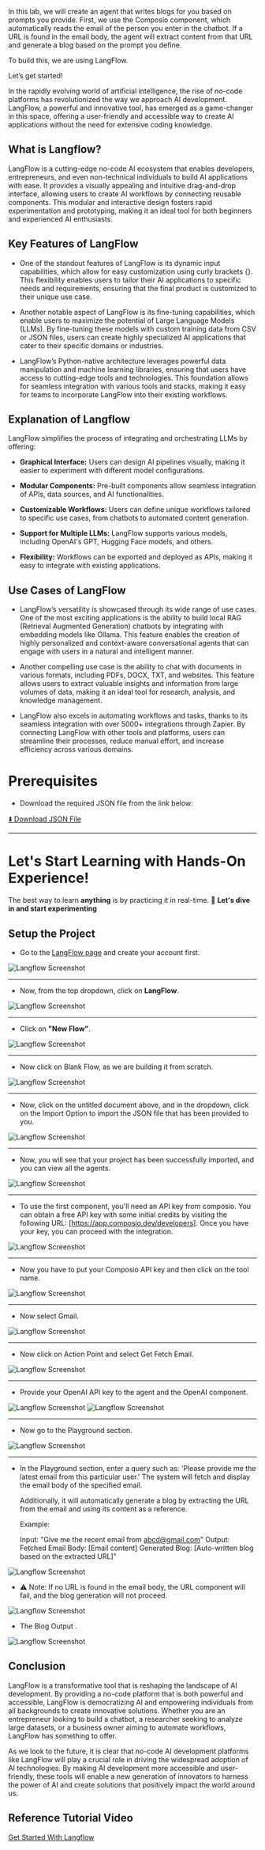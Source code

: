In this lab, we will create an agent that writes blogs for you based on prompts you provide. First, we use the Composio component, which automatically reads the email of the person you enter in the chatbot. If a URL is found in the email body, the agent will extract content from that URL and generate a blog based on the prompt you define.

To build this, we are using LangFlow.

Let’s get started!

In the rapidly evolving world of artificial intelligence, the rise of no-code platforms has revolutionized the way we approach AI development. LangFlow, a powerful and innovative tool, has emerged as a game-changer in this space, offering a user-friendly and accessible way to create AI applications without the need for extensive coding knowledge.

## What is Langflow?
LangFlow is a cutting-edge no-code AI ecosystem that enables developers, entrepreneurs, and even non-technical individuals to build AI applications with ease. It provides a visually appealing and intuitive drag-and-drop interface, allowing users to create AI workflows by connecting reusable components. This modular and interactive design fosters rapid experimentation and prototyping, making it an ideal tool for both beginners and experienced AI enthusiasts.

## Key Features of LangFlow
- One of the standout features of LangFlow is its dynamic input capabilities, which allow for easy customization using curly brackets {}. This flexibility enables users to tailor their AI applications to specific needs and requirements, ensuring that the final product is customized to their unique use case.

- Another notable aspect of LangFlow is its fine-tuning capabilities, which enable users to maximize the potential of Large Language Models (LLMs). By fine-tuning these models with custom training data from CSV or JSON files, users can create highly specialized AI applications that cater to their specific domains or industries.

- LangFlow’s Python-native architecture leverages powerful data manipulation and machine learning libraries, ensuring that users have access to cutting-edge tools and technologies. This foundation allows for seamless integration with various tools and stacks, making it easy for teams to incorporate LangFlow into their existing workflows.

## Explanation of Langflow

LangFlow simplifies the process of integrating and orchestrating LLMs by offering:

- **Graphical Interface:** Users can design AI pipelines visually, making it easier to experiment with different model configurations.

- **Modular Components:** Pre-built components allow seamless integration of APIs, data sources, and AI functionalities.

- **Customizable Workflows:** Users can define unique workflows tailored to specific use cases, from chatbots to automated content generation.

- **Support for Multiple LLMs:** LangFlow supports various models, including OpenAI's GPT, Hugging Face models, and others.

- **Flexibility:** Workflows can be exported and deployed as APIs, making it easy to integrate with existing applications.

## Use Cases of LangFlow
- LangFlow’s versatility is showcased through its wide range of use cases. One of the most exciting applications is the ability to build local RAG (Retrieval Augmented Generation) chatbots by integrating with embedding models like Ollama. This feature enables the creation of highly personalized and context-aware conversational agents that can engage with users in a natural and intelligent manner.

- Another compelling use case is the ability to chat with documents in various formats, including PDFs, DOCX, TXT, and websites. This feature allows users to extract valuable insights and information from large volumes of data, making it an ideal tool for research, analysis, and knowledge management.

- LangFlow also excels in automating workflows and tasks, thanks to its seamless integration with over 5000+ integrations through Zapier. By connecting LangFlow with other tools and platforms, users can streamline their processes, reduce manual effort, and increase efficiency across various domains.

# Prerequisites
- Download the required JSON file from the link below:

[⬇️ Download JSON File](https://drive.google.com/file/d/11Grlo95HU6qOavehle1f1CK2yUfCnDcL/view?usp=sharing)

---


# **Let's Start Learning with Hands-On Experience!**  

The best way to learn **anything** is by practicing it in real-time.
🚀 **Let's dive in and start experimenting**  


## Setup the Project

- Go to the [LangFlow page](https://accounts.datastax.com/session-service/v1/login) and create your account first.

![Langflow Screenshot](./Images/Screenshot%20(1920).png)

---

- Now, from the top dropdown, click on **LangFlow**.

![Langflow Screenshot](./Images/Screenshot%20(1921).png)

---

- Click on **"New Flow"**.

![Langflow Screenshot](./Images/Screenshot%20(1922).png)

---
- Now click on Blank Flow, as we are building it from scratch.

![Langflow Screenshot](./Images/Screenshot%20(1518).png)

---

- Now, click on the untitled document above, and in the dropdown, click on the Import Option to import the JSON file that has been provided to you.

![Langflow Screenshot](./Images/Screenshot%20(1520).png)

---

- Now, you will see that your project has been successfully imported, and you can view all the agents.

![Langflow Screenshot](./Images/Screenshot%20(1937).png)

---

- To use the first component, you'll need an API key from composio. You can obtain a free API key with some initial credits by visiting the following URL: [https://app.composio.dev/developers]. Once you have your key, you can proceed with the integration.

![Langflow Screenshot](./Images/Screenshot%20(1549).png)

---

- Now you have to put your Composio API key and then click on the tool name.

![Langflow Screenshot](./Images/Screenshot%20(1930).png)

---
- Now select Gmail.

![Langflow Screenshot](./Images/Screenshot%20(1931).png)

---
- Now click on Action Point and select Get Fetch Email.

![Langflow Screenshot](./Images/Screenshot%20(1933).png)

---

- Provide your OpenAI API key to the agent and the OpenAI component.

![Langflow Screenshot](./Images/Screenshot%20(1552).png)
![Langflow Screenshot](./Images/Screenshot%20(1936).png)

---

- Now go to the Playground section.

![Langflow Screenshot](./Images/Screenshot%20(1924).png)

---

- In the Playground section, enter a query such as: 'Please provide me the latest email from this particular user.' The system will fetch and display the email body of the specified email.

  Additionally, it will automatically generate a blog by extracting the URL from the email and using its content as a reference.

  Example:

  Input: "Give me the recent email from abcd@gmail.com"
  Output:
  Fetched Email Body: [Email content]
  Generated Blog: [Auto-written blog based on the extracted URL]"

![Langflow Screenshot](./Images/Screenshot%20(1556).png)

- ⚠️ Note: If no URL is found in the email body, the URL component will fail, and the blog generation will not proceed.

![Langflow Screenshot](./Images/Screenshot%20(1938).png)

- The Blog Output .

![Langflow Screenshot](./Images/Screenshot%20(1939).png)



## Conclusion
LangFlow is a transformative tool that is reshaping the landscape of AI development. By providing a no-code platform that is both powerful and accessible, LangFlow is democratizing AI and empowering individuals from all backgrounds to create innovative solutions. Whether you are an entrepreneur looking to build a chatbot, a researcher seeking to analyze large datasets, or a business owner aiming to automate workflows, LangFlow has something to offer.

As we look to the future, it is clear that no-code AI development platforms like LangFlow will play a crucial role in driving the widespread adoption of AI technologies. By making AI development more accessible and user-friendly, these tools will enable a new generation of innovators to harness the power of AI and create solutions that positively impact the world around us.


## Reference Tutorial Video
[Get Started With Langflow](https://youtu.be/LPfstlhSA_w?si=HMYVZ5q60IBJ7H9x)


